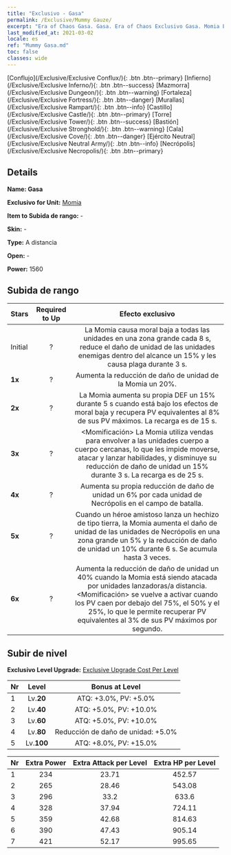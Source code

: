 ```yaml
---
title: "Exclusivo - Gasa"
permalink: /Exclusive/Mummy Gauze/
excerpt: "Era of Chaos Gasa. Gasa. Era of Chaos Exclusivo Gasa. Momia Exclusivo."
last_modified_at: 2021-03-02
locale: es
ref: "Mummy Gasa.md"
toc: false
classes: wide
---
```

 [Conflujo](/Exclusive/Exclusive Conflux/){: .btn .btn--primary} [Infierno](/Exclusive/Exclusive Inferno/){: .btn .btn--success} [Mazmorra](/Exclusive/Exclusive Dungeon/){: .btn .btn--warning} [Fortaleza](/Exclusive/Exclusive Fortress/){: .btn .btn--danger} [Murallas](/Exclusive/Exclusive Rampart/){: .btn .btn--info} [Castillo](/Exclusive/Exclusive Castle/){: .btn .btn--primary} [Torre](/Exclusive/Exclusive Tower/){: .btn .btn--success} [Bastión](/Exclusive/Exclusive Stronghold/){: .btn .btn--warning} [Cala](/Exclusive/Exclusive Cove/){: .btn .btn--danger} [Ejército Neutral](/Exclusive/Exclusive Neutral Army/){: .btn .btn--info} [Necrópolis](/Exclusive/Exclusive Necropolis/){: .btn .btn--primary} 

## Details
 **Name: Gasa** 

 **Exclusivo for Unit:** [Momia](/units/Mummy/) 

 **Item to Subida de rango:** -

 **Skin:** -

 **Type:** A distancia

 **Open:** -

 **Power:** 1560

## Subida de rango

  |     Stars    |  Required to Up | Efecto exclusivo |
  |:-------------|:---------------:|:---------------:|
  |  Initial  | ? | La Momia causa moral baja a todas las unidades en una zona grande cada 8 s, reduce el daño de unidad de las unidades enemigas dentro del alcance un 15% y les causa plaga durante 3 s. |
  | **1x** <i class="fas fa-star"/> | ? | Aumenta la reducción de daño de unidad de la Momia un 20%. |
  | **2x** <i class="fas fa-star"/> | ? | La Momia aumenta su propia DEF un 15% durante 5 s cuando está bajo los efectos de moral baja y recupera PV equivalentes al 8% de sus PV máximos. La recarga es de 15 s. |
  | **3x** <i class="fas fa-star"/> | ? | <Momificación> La Momia utiliza vendas para envolver a las unidades cuerpo a cuerpo cercanas, lo que les impide moverse, atacar y lanzar habilidades, y disminuye su reducción de daño de unidad un 15% durante 3 s. La recarga es de 25 s. |
  | **4x** <i class="fas fa-star"/> | ? | Aumenta su propia reducción de daño de unidad un 6% por cada unidad de Necrópolis en el campo de batalla. |
  | **5x** <i class="fas fa-star"/> | ? | Cuando un héroe amistoso lanza un hechizo de tipo tierra, la Momia aumenta el daño de unidad de las unidades de Necrópolis en una zona grande un 5% y la reducción de daño de unidad un 10% durante 6 s. Se acumula hasta 3 veces. |
  | **6x** <i class="fas fa-star"/> | ? | Aumenta la reducción de daño de unidad un 40% cuando la Momia está siendo atacada por unidades lanzadoras/a distancia. <Momificación> se vuelve a activar cuando los PV caen por debajo del 75%, el 50% y el 25%, lo que le permite recuperar PV equivalentes al 3% de sus PV máximos por segundo. |


## Subir de nivel
 **Exclusivo Level Upgrade:** [Exclusive Upgrade Cost Per Level](/Exclusive/ExclusiveUpgradeCostPerLevel/)

  |  Nr  |   Level  | Bonus at Level |
  |:-----|:--------:|:--------------:|
  | 1 | Lv.**20** | ATQ: +3.0%, PV: +5.0% |
  | 2 | Lv.**40** | ATQ: +5.0%, PV: +10.0% |
  | 3 | Lv.**60** | ATQ: +5.0%, PV: +10.0% |
  | 4 | Lv.**80** | Reducción de daño de unidad: +5.0% |
  | 5 | Lv.**100** | ATQ: +8.0%, PV: +15.0% |


  |  Nr  |  Extra Power | Extra Attack per Level | Extra HP per Level |
  |:-----|:--------:|:--------:|:--------:|
  | 1 | 234 | 23.71 | 452.57 |
  | 2 | 265 | 28.46 | 543.08 |
  | 3 | 296 | 33.2 | 633.6 |
  | 4 | 328 | 37.94 | 724.11 |
  | 5 | 359 | 42.68 | 814.63 |
  | 6 | 390 | 47.43 | 905.14 |
  | 7 | 421 | 52.17 | 995.65 |


